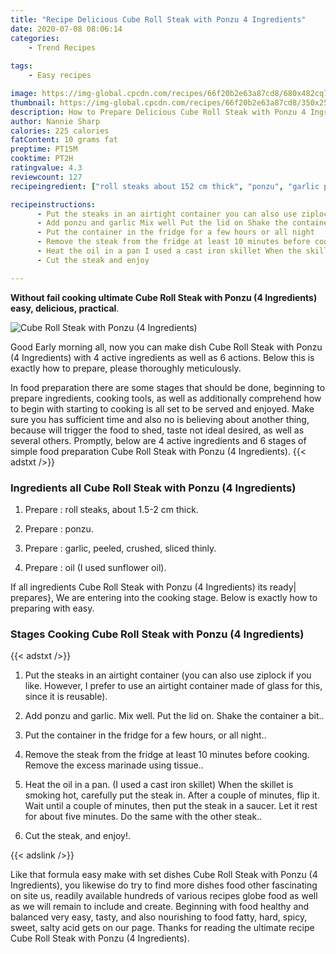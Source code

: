 ```yaml
---
title: "Recipe Delicious Cube Roll Steak with Ponzu 4 Ingredients"
date: 2020-07-08 08:06:14
categories:
    - Trend Recipes
    
tags:
    - Easy recipes

image: https://img-global.cpcdn.com/recipes/66f20b2e63a87cd8/680x482cq70/cube-roll-steak-with-ponzu-4-ingredients-recipe-main-photo.jpg
thumbnail: https://img-global.cpcdn.com/recipes/66f20b2e63a87cd8/350x250cq70/cube-roll-steak-with-ponzu-4-ingredients-recipe-main-photo.jpg
description: How to Prepare Delicious Cube Roll Steak with Ponzu 4 Ingredients with 4 ingredients and 6 stages of easy cooking.
author: Nannie Sharp
calories: 225 calories
fatContent: 10 grams fat
preptime: PT15M
cooktime: PT2H
ratingvalue: 4.3
reviewcount: 127
recipeingredient: ["roll steaks about 152 cm thick", "ponzu", "garlic peeled crushed sliced thinly", "oil I used sunflower oil"]

recipeinstructions: 
      - Put the steaks in an airtight container you can also use ziplock if you like However I prefer to use an airtight container made of glass for this since it is reusable 
      - Add ponzu and garlic Mix well Put the lid on Shake the container a bit 
      - Put the container in the fridge for a few hours or all night 
      - Remove the steak from the fridge at least 10 minutes before cooking Remove the excess marinade using tissue 
      - Heat the oil in a pan I used a cast iron skillet When the skillet is smoking hot carefully put the steak in After a couple of minutes flip it Wait until a couple of minutes then put the steak in a saucer Let it rest for about five minutes Do the same with the other steak 
      - Cut the steak and enjoy

---
```




**Without fail cooking ultimate Cube Roll Steak with Ponzu (4 Ingredients) easy, delicious, practical**. 


![Cube Roll Steak with Ponzu (4 Ingredients)](https://img-global.cpcdn.com/recipes/66f20b2e63a87cd8/680x482cq70/cube-roll-steak-with-ponzu-4-ingredients-recipe-main-photo.jpg "Cube Roll Steak with Ponzu (4 Ingredients)")




Good Early morning all, now you can make dish Cube Roll Steak with Ponzu (4 Ingredients) with 4 active ingredients as well as 6 actions. Below this is exactly how to prepare, please thoroughly meticulously.

In food preparation there are some stages that should be done, beginning to prepare ingredients, cooking tools, as well as additionally comprehend how to begin with starting to cooking is all set to be served and enjoyed. Make sure you has sufficient time and also no is believing about another thing, because will trigger the food to shed, taste not ideal desired, as well as several others. Promptly, below are 4 active ingredients and 6 stages of simple food preparation Cube Roll Steak with Ponzu (4 Ingredients).
{{< adstxt />}}

### Ingredients all Cube Roll Steak with Ponzu (4 Ingredients)


1. Prepare  : roll steaks, about 1.5-2 cm thick.

1. Prepare  : ponzu.

1. Prepare  : garlic, peeled, crushed, sliced thinly.

1. Prepare  : oil (I used sunflower oil).



If all ingredients Cube Roll Steak with Ponzu (4 Ingredients) its ready| prepares}, We are entering into the cooking stage. Below is exactly how to preparing with easy.

### Stages Cooking Cube Roll Steak with Ponzu (4 Ingredients)

{{< adstxt />}}


1. Put the steaks in an airtight container (you can also use ziplock if you like. However, I prefer to use an airtight container made of glass for this, since it is reusable).



1. Add ponzu and garlic. Mix well. Put the lid on. Shake the container a bit..



1. Put the container in the fridge for a few hours, or all night..



1. Remove the steak from the fridge at least 10 minutes before cooking. Remove the excess marinade using tissue..



1. Heat the oil in a pan. (I used a cast iron skillet) When the skillet is smoking hot, carefully put the steak in. After a couple of minutes, flip it. Wait until a couple of minutes, then put the steak in a saucer. Let it rest for about five minutes. Do the same with the other steak..



1. Cut the steak, and enjoy!.





{{< adslink />}}

Like that formula easy make with set dishes Cube Roll Steak with Ponzu (4 Ingredients), you likewise do try to find more dishes food other fascinating on site us, readily available hundreds of various recipes globe food as well as we will remain to include and create. Beginning with food healthy and balanced very easy, tasty, and also nourishing to food fatty, hard, spicy, sweet, salty acid gets on our page. Thanks for reading the ultimate recipe Cube Roll Steak with Ponzu (4 Ingredients).
